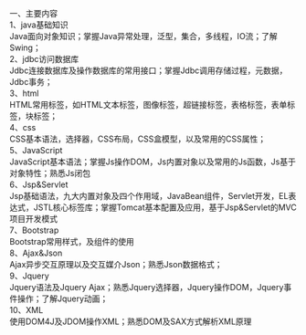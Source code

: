 一、主要内容  
1、java基础知识  
  Java面向对象知识；掌握Java异常处理，泛型，集合，多线程，IO流；了解Swing；  
2、jdbc访问数据库  
  Jdbc连接数据库及操作数据库的常用接口；掌握Jdbc调用存储过程，元数据，Jdbc事务；  
3、html  
  HTML常用标签，如HTML文本标签，图像标签，超链接标签，表格标签，表单标签，块标签；  
4、css  
  CSS基本语法，选择器，CSS布局，CSS盒模型，以及常用的CSS属性；  
5、JavaScript  
  JavaScript基本语法；掌握Js操作DOM，Js内置对象以及常用的Js函数，Js基于对象特性；熟悉Js闭包  
6、Jsp&Servlet  
  Jsp基础语法，九大内置对象及四个作用域，JavaBean组件，Servlet开发，EL表达式，JSTL核心标签库；掌握Tomcat基本配置及应用，基于Jsp&Servlet的MVC项目开发模式  
7、Bootstrap  
  Bootstrap常用样式，及组件的使用  
8、Ajax&Json  
  Ajax异步交互原理以及交互媒介Json；熟悉Json数据格式；  
9、Jquery  
  Jquery语法及Jquery Ajax；熟悉Jquery选择器，Jquery操作DOM，Jquery事件操作；了解Jquery动画；  
10、XML  
  使用DOM4J及JDOM操作XML；熟悉DOM及SAX方式解析XML原理  
